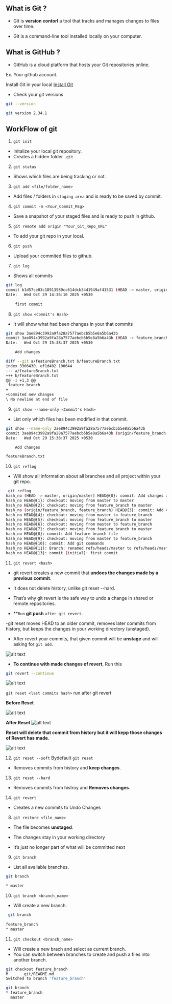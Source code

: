 What is Git ?
---
- Git is **version contorl** a tool that tracks and manages changes to files over time.

- Git is a command-line tool installed locally on your computer.

What is GitHub ?
---

- GitHub is a cloud platform that hosts your Git repositories online.

Ex. Your github account.

Install Git in your local
[Install Git](https://git-scm.com/install/linux)

- Check your git versions

```bash
git --version

git version 2.34.1
```

WorkFlow of git
---

1. `git init`

- Initalize your local git repository.
- Creates a hidden folder `.git`

2. `git status`

- Shows which files are being tracking or not.

3. `git add <file/folder_name>`

- Add files / folders in `staging area` and is ready to be saved by commit.

4. `git commit -m <Your_Commit_Msg>`

- Save a snapshot of your staged files and is ready to push in github.

5. `git remote add origin "Your_Git_Repo_URL"`

- To add your git repo in your local.

6. `git push`

- Upload your commited files to github.


7. `git log`

- Shows all commits

```bash
git log
commit b1d57ce03c18913589cc614dcb34d1949af41531 (HEAD -> master, origin/master)
Date:   Wed Oct 29 14:36:10 2025 +0530
 
    first commit
```

8. `git show <Commit's Hash>`

- It will show what had been changes in your that commits

```bash
git show 3ae894c3992a9fa28a7577aebcb5b5e8a5b6a43b
commit 3ae894c3992a9fa28a7577aebcb5b5e8a5b6a43b (HEAD -> feature_branch, origin/feature_branch)
Date:   Wed Oct 29 15:38:37 2025 +0530

    Add changes

diff --git a/featureBranch.txt b/featureBranch.txt
index 3306430..ef1d402 100644
--- a/featureBranch.txt
+++ b/featureBranch.txt
@@ -1 +1,3 @@
 feature branch
+
+Commited new changes
\ No newline at end of file
```

9. `git show --name-only <Commit's Hash>`

- List only which files has been modified in that commit.

```bash
git show --name-only 3ae894c3992a9fa28a7577aebcb5b5e8a5b6a43b
commit 3ae894c3992a9fa28a7577aebcb5b5e8a5b6a43b (origin/feature_branch, feature_branch)
Date:   Wed Oct 29 15:38:37 2025 +0530

    Add changes

featureBranch.txt
```

10. `git reflog`

- Will show all information about all branches and all project within your git repo.

```bash
 git reflog
hash_no (HEAD -> master, origin/master) HEAD@{0}: commit: Add changes and show hash
hash_no HEAD@{1}: checkout: moving from master to master
hash_no HEAD@{2}: checkout: moving from feature_branch to master
hash_no (origin/feature_branch, feature_branch) HEAD@{3}: commit: Add changes
hash_no HEAD@{4}: checkout: moving from master to feature_branch
hash_no HEAD@{5}: checkout: moving from feature_branch to master
hash_no HEAD@{6}: checkout: moving from master to feature_branch
hash_no HEAD@{7}: checkout: moving from feature_branch to master
hash_no HEAD@{8}: commit: Add feature branch file
hash_no HEAD@{9}: checkout: moving from master to feature_branch
hash_no HEAD@{10}: commit: Add git commands
hash_no HEAD@{11}: Branch: renamed refs/heads/master to refs/heads/master
hash_no HEAD@{13}: commit (initial): first commit
```

11. `git revert <hash>`

- git revert creates a new commit that **undoes the changes made by a previous commit**.
- It does not delete history, unlike git reset --hard.
- That’s why git revert is the safe way to undo a change in shared or remote repositories.

- **`Run` **git push** `after git revert`.

-git reset <commit-hash> moves HEAD to an older commit, removes later commits from history, but keeps the changes in your working directory (unstaged).

- After revert your commits, that given commit will be **unstage** and will asking for `git add`.

![alt text](revert.png)

- **To continue with made changes of revert**, Run this

```bash
git revert --continue
```

![alt text](rcontinue.png)


`git reset <last commits hash>` run after git revert

**Before Reset**

![alt text](breset.png)

**After Reset**
![alt text](areset.png)

**Reset will delete that commit from history but it will kepp those changes of Revert has made**.

![alt text](breset.png)

12. `git reset --soft` Bydefault `git reset`

- Removes commits from history and **keep changes**.

13. `git reset --hard`

- Removes commits from histroy and **Removes changes**.

14. `git revert`

- Creates a new commits to Undo Changes
8. `git restore <file_name>`

- The file becomes **unstaged**.

- The changes stay in your working directory

- It’s just no longer part of what will be committed next

9. `git branch`

- List all available branches.

```bash
git branch 

* master
```

10. `git branch <branch_name>`

- Will create a new branch.

```bash
 git branch 
  
feature_branch
* master
```

11. `git checkout <branch_name>`

- Will create a new brach and select as current branch.
- You can switch between branches to create and push a files into another branch.

```bash
git checkout feature_branch 
M       git/README.md
Switched to branch 'feature_branch'

git branch 
* feature_branch
  master
```

